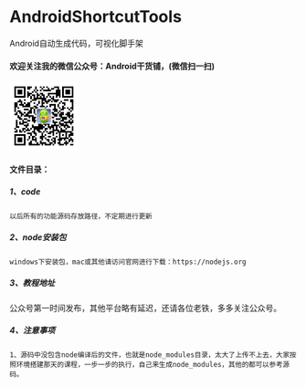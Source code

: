# AndroidShortcutTools
Android自动生成代码，可视化脚手架
#### 欢迎关注我的微信公众号：Android干货铺，(微信扫一扫)<br/>
<img src="image/abner.jpg" width="120" height="120" alt="微信公众号"/><br/>

#### 文件目录：
##### 1、code
```
以后所有的功能源码存放路径，不定期进行更新

```

##### 2、node安装包
```
windows下安装包，mac或其他请访问官网进行下载：https://nodejs.org

```

##### 3、教程地址

公众号第一时间发布，其他平台略有延迟，还请各位老铁，多多关注公众号。

##### 4、注意事项

```
1、源码中没包含node编译后的文件，也就是node_modules目录，太大了上传不上去，大家按照环境搭建那天的课程，一步一步的执行，自己来生成node_modules，其他的都可以参考源码。

```




